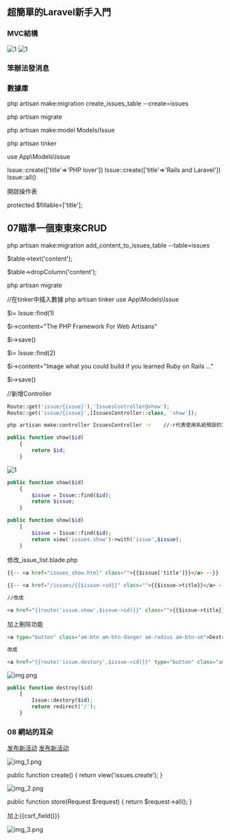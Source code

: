 ## 超簡單的Laravel新手入門

###  MVC結構

![1](1.png)
![1](2.png)

### 笨辦法發消息


### 數據庫

php artisan make:migration create_issues_table --create=issues

php artisan migrate

php artisan make:model Models/Issue

php artisan tinker

use App\Models\Issue

Issue::create(['title'=>'PHP lover'])
Issue::create(['title'=>'Rails and Laravel'])
Issue::all()


開啟操作表

protected $fillable=['title'];


## 07瞄準一個東東來CRUD

php artisan make:migration add_content_to_issues_table --table=issues

$table->text('content');

$table->dropColumn('content');

php artisan migrate

//在tinker中插入數據
php artisan tinker
use App\Models\Issue

$i= Issue::find(1)

$i->content="The PHP Framework For Web Artisans"

$i->save()

$i= Issue::find(2)

$i->content="Image what you could build if you learned Ruby on Rails ..."

$i->save()

//新增Controller
```php
Route::get('issue/{issue}'),'IssuesController@show');
Route::get('issue/{issue}',[IssuesController::class, 'show']);

```



```bash
php artisan make:controller IssuesController -r    //-r代表使用系統預設的7個方法
```


```php
public function show($id)
    {
        return $id;
    }
```

![1](3.png)

```php
public function show($id)
    {
        $issue = Issue::find($id);
        return $issue;
    }
```

```php
public function show($id)
    {
        $issue = Issue::find($id);
        return view('issues.show')->with('issue',$issue);
    }
```    

修改_issue_list.blade.php

```html
{{-- <a href="issues_show.html" class="">{{$issue['title']}}</a> --}}
                          
{{-- <a href="/issues/{{$issue->id}}" class="">{{$issue->title}}</a> --}}

//改成

<a href="{{route('issue.show',$issue->id)}}" class="">{{$issue->title}}</a>
```

加上刪除功能
```html
<a type="button" class="am-btn am-btn-danger am-radius am-btn-sm">Destroy</a>

改成

<a href="{{route('issue.destory',$issue->id)}}" type="button" class="am-btn am-btn-danger am-radius am-btn-sm">Destroy</a>
```

<script src="/assets/js/laravel.js"></script>

![img.png](img.png)

```php
public function destroy($id)
    {
        Issue::destory($id);
        return redirect('/');
    }
```

### 08 網站的耳朵

<a href="issues_create.html" class="am-btn am-btn-default am-btn-secondary">发布新活动</a>
<a href="{{route('issue.create')}}" class="am-btn am-btn-default am-btn-secondary">发布新活动</a>

![img_1.png](img_1.png)

public function create()
{
return view('issues.create');
}

<form class="am-form" action="{{route('issues.store')}}" method="post">

![img_2.png](img_2.png)

public function store(Request $request)
{
return $request->all();
}

加上{{csrf_field()}}

![img_3.png](img_3.png)